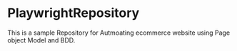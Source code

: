 # PlaywrightRepository

This is a sample Repository for Autmoating ecommerce website using Page object Model and BDD.
